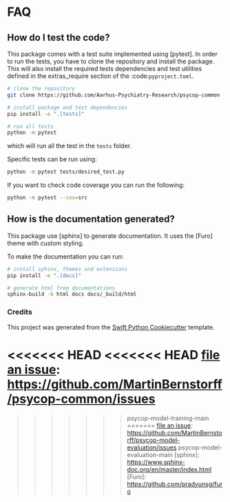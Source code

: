 
# FAQ


## How do I test the code?

This package comes with a test suite implemented using [pytest].
In order to run the tests, you have to clone the repository and install the package.
This will also install the required tests dependencies
and test utilities defined in the extras_require section of the :code:`pyproject.toml`.

```bash
# clone the repository
git clone https://github.com/Aarhus-Psychiatry-Research/psycop-common

# install package and test dependencies
pip install -e ".[tests]"

# run all tests
python -m pytest
```

which will run all the test in the `tests` folder.

Specific tests can be run using:

```bash
python -m pytest tests/desired_test.py
```

If you want to check code coverage you can run the following:

```bash
python -m pytest --cov=src
```

## How is the documentation generated?

This package use [sphinx] to generate documentation. It uses the [Furo] theme with
custom styling.

To make the documentation you can run:


```bash
# install sphinx, themes and extensions
pip install -e ".[docs]"

# generate html from documentations
sphinx-build -b html docs docs/_build/html
```

### Credits

This project was generated from the [Swift Python Cookiecutter] template.

[swift python cookiecutter]: https://github.com/MartinBernstorff/swift-python-cookiecutter
<<<<<<< HEAD
<<<<<<< HEAD
[file an issue]: https://github.com/MartinBernstorff/psycop-common/issues
=======
[file an issue]: https://github.com/MartinBernstorff/psycop-model-training/issues
>>>>>>> psycop-model-training-main
=======
[file an issue]: https://github.com/MartinBernstorff/psycop-model-evaluation/issues
>>>>>>> psycop-model-evaluation-main
[sphinx]: https://www.sphinx-doc.org/en/master/index.html
[Furo]: https://github.com/pradyunsg/furo
